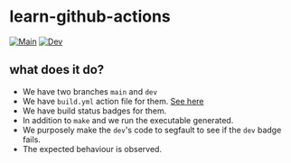 # learn-github-actions

[![Main](https://github.com/mrprajesh/learn-github-actions/actions/workflows/build.yml/badge.svg?branch=main)](https://github.com/mrprajesh/learn-github-actions/actions/workflows/build.yml)
[![Dev](https://github.com/mrprajesh/learn-github-actions/actions/workflows/build.yml/badge.svg?branch=dev)](https://github.com/mrprajesh/learn-github-actions/actions/workflows/build.yml)

## what does it do?
- We have two branches `main` and `dev`
- We have `build.yml` action file for them. [See here](https://github.com/mrprajesh/learn-github-actions/tree/main/.github/workflows)
- We have build status badges for them. 
- In addition to `make` and we run the executable generated.
- We purposely make the `dev`'s code to segfault to see if the `dev` badge fails.
- The expected behaviour is observed.

